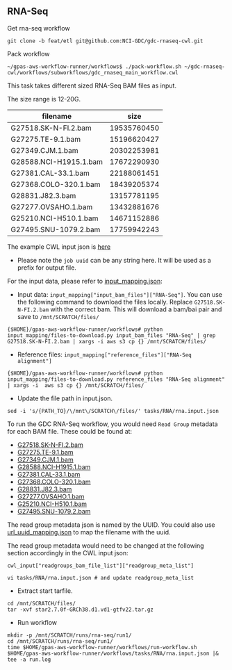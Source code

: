 ## RNA-Seq
Get rna-seq workflow
```
git clone -b feat/etl git@github.com:NCI-GDC/gdc-rnaseq-cwl.git
```

Pack workflow
```
~/gpas-aws-workflow-runner/workflows$ ./pack-workflow.sh ~/gdc-rnaseq-cwl/workflows/subworkflows/gdc_rnaseq_main_workflow.cwl
```

This task takes different sized RNA-Seq BAM files as input.

The size range is 12-20G.

filename|size
--------|----
G27518.SK-N-FI.2.bam|19535760450
G27275.TE-9.1.bam|15196620427
G27349.CJM.1.bam|20302253981
G28588.NCI-H1915.1.bam|17672290930
G27381.CAL-33.1.bam|22188061451
G27368.COLO-320.1.bam|18439205374
G28831.J82.3.bam|13157781195
G27277.OVSAHO.1.bam|13432881676
G25210.NCI-H510.1.bam|14671152886
G27495.SNU-1079.2.bam|17759942243

The example CWL input json is [here](rna.input.json)
  * Please note the `job uuid` can be any string here. It will be used as a prefix for output file.

For the input data, please refer to [input_mapping.json](../../input_mapping/input_mapping.json):
* Input data: `input_mapping["input_bam_files"]["RNA-Seq"]`. You can use the following command to download the files locally. Replace `G27518.SK-N-FI.2.bam` with the correct bam. This will download a bam/bai pair and save to `/mnt/SCRATCH/files/`

```
{$HOME}/gpas-aws-workflow-runner/workflows# python input_mapping/files-to-download.py input_bam_files "RNA-Seq" | grep G27518.SK-N-FI.2.bam | xargs -i aws s3 cp {} /mnt/SCRATCH/files/
```
* Reference files: `input_mapping["reference_files"]["RNA-Seq alignment"]`
```
{$HOME}/gpas-aws-workflow-runner/workflows# python input_mapping/files-to-download.py reference_files "RNA-Seq alignment" | xargs -i  aws s3 cp {} /mnt/SCRATCH/files/
```

* Update the file path in input.json.   
```
sed -i 's/{PATH_TO}/\/mnt\/SCRATCH\/files/' tasks/RNA/rna.input.json
```

To run the GDC RNA-Seq workflow, you would need `Read Group` metadata for each BAM file. These could be found at:
* [G27518.SK-N-FI.2.bam](../../readgroup_metadata/RNA/e8385ceb-1e07-4176-8b80-4f9e75531007.json)
* [G27275.TE-9.1.bam](../../readgroup_metadata/RNA/82ffe43f-314e-474b-afe8-cb3a5d472743.json)
* [G27349.CJM.1.bam](../../readgroup_metadata/RNA/9cc8608b-cfaf-4598-9814-4ef8b6905460.json)
* [G28588.NCI-H1915.1.bam](../../readgroup_metadata/RNA/47b982b3-c7ce-4ca7-8c86-c71c15979620.json)
* [G27381.CAL-33.1.bam](../../readgroup_metadata/RNA/6630e532-e3e7-43c5-bfff-78d60d0ff3cf.json)
* [G27368.COLO-320.1.bam](../../readgroup_metadata/RNA/8322e710-cd45-4e2d-89d5-e6118db78af8.json)
* [G28831.J82.3.bam](../../readgroup_metadata/RNA/1dc5aa91-51d0-4108-930b-2776135ed6aa.json)
* [G27277.OVSAHO.1.bam](../../readgroup_metadata/RNA/b0912b5d-2b20-418c-88c8-eb6ff61275f8.json)
* [G25210.NCI-H510.1.bam](../../readgroup_metadata/RNA/18004fb1-89a2-4ba1-a321-a0aa854e98c3.json)
* [G27495.SNU-1079.2.bam](../../readgroup_metadata/RNA/5aa5d841-f357-45c2-a40a-ad5d9cdd9ed1.json)

The read group metadata json is named by the UUID. You could also use [url_uuid_mapping.json](../../input_mapping/url_uuid_mapping.tsv) to map the filename with the uuid. </br>

The read group metadata would need to be changed at the following section accordingly in the CWL input json:

`cwl_input["readgroups_bam_file_list"]["readgroup_meta_list"]`

```
vi tasks/RNA/rna.input.json # and update readgroup_meta_list 
```

* Extract start tarfile.
```
cd /mnt/SCRATCH/files/
tar -xvf star2.7.0f-GRCh38.d1.vd1-gtfv22.tar.gz
```

* Run workflow 
```
mkdir -p /mnt/SCRATCH/runs/rna-seq/run1/
cd /mnt/SCRATCH/runs/rna-seq/run1/
time $HOME/gpas-aws-workflow-runner/workflows/run-workflow.sh $HOME/gpas-aws-workflow-runner/workflows/tasks/RNA/rna.input.json |& tee -a run.log
```